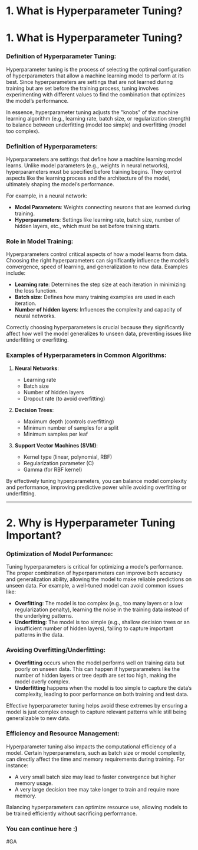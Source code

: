 # 1. What is Hyperparameter Tuning?

# 1. What is Hyperparameter Tuning?

### Definition of Hyperparameter Tuning:
Hyperparameter tuning is the process of selecting the optimal configuration of hyperparameters that allow a machine learning model to perform at its best. Since hyperparameters are settings that are not learned during training but are set before the training process, tuning involves experimenting with different values to find the combination that optimizes the model’s performance.

In essence, hyperparameter tuning adjusts the "knobs" of the machine learning algorithm (e.g., learning rate, batch size, or regularization strength) to balance between underfitting (model too simple) and overfitting (model too complex).

### Definition of Hyperparameters:
Hyperparameters are settings that define how a machine learning model learns. Unlike model parameters (e.g., weights in neural networks), hyperparameters must be specified before training begins. They control aspects like the learning process and the architecture of the model, ultimately shaping the model’s performance.

For example, in a neural network:
- **Model Parameters**: Weights connecting neurons that are learned during training.
- **Hyperparameters**: Settings like learning rate, batch size, number of hidden layers, etc., which must be set before training starts.

### Role in Model Training:
Hyperparameters control critical aspects of how a model learns from data. Choosing the right hyperparameters can significantly influence the model’s convergence, speed of learning, and generalization to new data. Examples include:
- **Learning rate**: Determines the step size at each iteration in minimizing the loss function.
- **Batch size**: Defines how many training examples are used in each iteration.
- **Number of hidden layers**: Influences the complexity and capacity of neural networks.

Correctly choosing hyperparameters is crucial because they significantly affect how well the model generalizes to unseen data, preventing issues like underfitting or overfitting.

### Examples of Hyperparameters in Common Algorithms:

1. **Neural Networks**:
   - Learning rate
   - Batch size
   - Number of hidden layers
   - Dropout rate (to avoid overfitting)

2. **Decision Trees**:
   - Maximum depth (controls overfitting)
   - Minimum number of samples for a split
   - Minimum samples per leaf

3. **Support Vector Machines (SVM)**:
   - Kernel type (linear, polynomial, RBF)
   - Regularization parameter (C)
   - Gamma (for RBF kernel)

By effectively tuning hyperparameters, you can balance model complexity and performance, improving predictive power while avoiding overfitting or underfitting.



---

# 2. Why is Hyperparameter Tuning Important?

### Optimization of Model Performance:

Tuning hyperparameters is critical for optimizing a model’s performance. The proper combination of hyperparameters can improve both accuracy and generalization ability, allowing the model to make reliable predictions on unseen data. For example, a well-tuned model can avoid common issues like:

- **Overfitting**: The model is too complex (e.g., too many layers or a low regularization penalty), learning the noise in the training data instead of the underlying patterns. 
- **Underfitting**: The model is too simple (e.g., shallow decision trees or an insufficient number of hidden layers), failing to capture important patterns in the data. 

### Avoiding Overfitting/Underfitting:

- **Overfitting** occurs when the model performs well on training data but poorly on unseen data. This can happen if hyperparameters like the number of hidden layers or tree depth are set too high, making the model overly complex. 
- **Underfitting** happens when the model is too simple to capture the data’s complexity, leading to poor performance on both training and test data. 

Effective hyperparameter tuning helps avoid these extremes by ensuring a model is just complex enough to capture relevant patterns while still being generalizable to new data. 

### Efficiency and Resource Management:

Hyperparameter tuning also impacts the computational efficiency of a model. Certain hyperparameters, such as batch size or model complexity, can directly affect the time and memory requirements during training. For instance: 

- A very small batch size may lead to faster convergence but higher memory usage. 
- A very large decision tree may take longer to train and require more memory. 

Balancing hyperparameters can optimize resource use, allowing models to be trained efficiently without sacrificing performance.

### You can continue here :)
#GA
